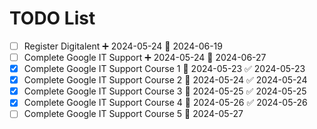 # TODO List

- [ ] Register Digitalent ➕ 2024-05-24 📅 2024-06-19
- [ ] Complete Google IT Support ➕ 2024-05-24 📅 2024-06-27
- [x] Complete Google IT Support Course 1 📅 2024-05-23 ✅ 2024-05-23
- [x] Complete Google IT Support Course 2 📅 2024-05-24 ✅ 2024-05-24
- [x] Complete Google IT Support Course 3 📅 2024-05-25 ✅ 2024-05-25
- [x] Complete Google IT Support Course 4 📅 2024-05-26 ✅ 2024-05-26
- [ ] Complete Google IT Support Course 5 📅 2024-05-27